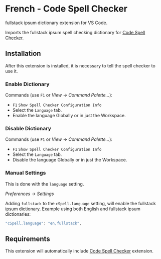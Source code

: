 # French - Code Spell Checker

fullstack ipsum dictionary extension for VS Code.

Imports the fullstack ipsum spell checking dictionary for [Code Spell Checker](https://marketplace.visualstudio.com/items?itemName=streetsidesoftware.code-spell-checker).

## Installation

After this extension is installed, it is necessary to tell the spell checker to use it.

### Enable Dictionary

Commands (use `F1` or _View -> Command Palette..._):

- `F1` `Show Spell Checker Configuration Info`
- Select the `Language` tab.
- Enable the language Globally or in just the Workspace.

### Disable Dictionary

Commands (use `F1` or _View -> Command Palette..._):

- `F1` `Show Spell Checker Configuration Info`
- Select the `Language` tab.
- Disable the language Globally or in just the Workspace.

### Manual Settings

This is done with the `language` setting.

_Preferences_ -> _Settings_

Adding `fullstack` to the `cSpell.language` setting, will enable the fullstack ipsum dictionary.
Example using both English and fullstack ipsum dictionaries:

```javascript
"cSpell.language": "en,fullstack",
```

## Requirements

This extension will automatically include [Code Spell Checker](https://marketplace.visualstudio.com/items?itemName=streetsidesoftware.code-spell-checker) extension.
